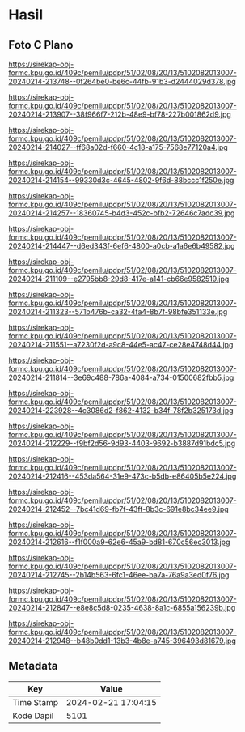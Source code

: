 # Hasil

## Foto C Plano

https://sirekap-obj-formc.kpu.go.id/409c/pemilu/pdpr/51/02/08/20/13/5102082013007-20240214-213748--0f264be0-be6c-44fb-91b3-d2444029d378.jpg

https://sirekap-obj-formc.kpu.go.id/409c/pemilu/pdpr/51/02/08/20/13/5102082013007-20240214-213907--38f966f7-212b-48e9-bf78-227b001862d9.jpg

https://sirekap-obj-formc.kpu.go.id/409c/pemilu/pdpr/51/02/08/20/13/5102082013007-20240214-214027--ff68a02d-f660-4c18-a175-7568e77120a4.jpg

https://sirekap-obj-formc.kpu.go.id/409c/pemilu/pdpr/51/02/08/20/13/5102082013007-20240214-214154--99330d3c-4645-4802-9f6d-88bccc1f250e.jpg

https://sirekap-obj-formc.kpu.go.id/409c/pemilu/pdpr/51/02/08/20/13/5102082013007-20240214-214257--18360745-b4d3-452c-bfb2-72646c7adc39.jpg

https://sirekap-obj-formc.kpu.go.id/409c/pemilu/pdpr/51/02/08/20/13/5102082013007-20240214-214447--d6ed343f-6ef6-4800-a0cb-a1a6e6b49582.jpg

https://sirekap-obj-formc.kpu.go.id/409c/pemilu/pdpr/51/02/08/20/13/5102082013007-20240214-211109--e2795bb8-29d8-417e-a141-cb66e9582519.jpg

https://sirekap-obj-formc.kpu.go.id/409c/pemilu/pdpr/51/02/08/20/13/5102082013007-20240214-211323--571b476b-ca32-4fa4-8b7f-98bfe351133e.jpg

https://sirekap-obj-formc.kpu.go.id/409c/pemilu/pdpr/51/02/08/20/13/5102082013007-20240214-211551--a7230f2d-a9c8-44e5-ac47-ce28e4748d44.jpg

https://sirekap-obj-formc.kpu.go.id/409c/pemilu/pdpr/51/02/08/20/13/5102082013007-20240214-211814--3e69c488-786a-4084-a734-01500682fbb5.jpg

https://sirekap-obj-formc.kpu.go.id/409c/pemilu/pdpr/51/02/08/20/13/5102082013007-20240214-223928--4c3086d2-f862-4132-b34f-78f2b325173d.jpg

https://sirekap-obj-formc.kpu.go.id/409c/pemilu/pdpr/51/02/08/20/13/5102082013007-20240214-212229--f9bf2d56-9d93-4403-9692-b3887d91bdc5.jpg

https://sirekap-obj-formc.kpu.go.id/409c/pemilu/pdpr/51/02/08/20/13/5102082013007-20240214-212416--453da564-31e9-473c-b5db-e86405b5e224.jpg

https://sirekap-obj-formc.kpu.go.id/409c/pemilu/pdpr/51/02/08/20/13/5102082013007-20240214-212452--7bc41d69-fb7f-43ff-8b3c-691e8bc34ee9.jpg

https://sirekap-obj-formc.kpu.go.id/409c/pemilu/pdpr/51/02/08/20/13/5102082013007-20240214-212616--f1f000a9-62e6-45a9-bd81-670c56ec3013.jpg

https://sirekap-obj-formc.kpu.go.id/409c/pemilu/pdpr/51/02/08/20/13/5102082013007-20240214-212745--2b14b563-6fc1-46ee-ba7a-76a9a3ed0f76.jpg

https://sirekap-obj-formc.kpu.go.id/409c/pemilu/pdpr/51/02/08/20/13/5102082013007-20240214-212847--e8e8c5d8-0235-4638-8a1c-6855a156239b.jpg

https://sirekap-obj-formc.kpu.go.id/409c/pemilu/pdpr/51/02/08/20/13/5102082013007-20240214-212948--b48b0dd1-13b3-4b8e-a745-396493d81679.jpg


## Metadata

| Key        | Value               |
| ---------- | ------------------- |
| Time Stamp | 2024-02-21 17:04:15 |
| Kode Dapil | 5101                |



